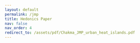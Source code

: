 ```yaml
---
layout: default
permalink: /jmp
title: Hedonics Paper
nav: false
nav_order: 4    
redirect_to: /assets/pdf/Chakma_JMP_urban_heat_islands.pdf
---
```

